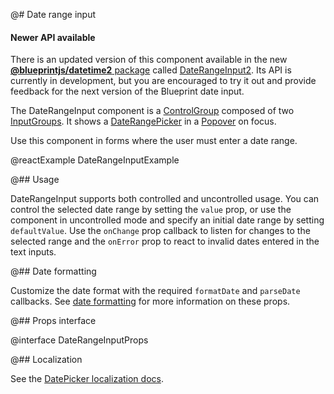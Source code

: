 @# Date range input

<div class="@ns-callout @ns-intent-success @ns-icon-star">
    <h4 class="@ns-heading">Newer API available</h4>

There is an updated version of this component available in the new
[__@blueprintjs/datetime2__ package](#datetime2) called
[DateRangeInput2](#datetime2/date-range-input2). Its API is currently in development,
but you are encouraged to try it out and provide feedback for the next
version of the Blueprint date input.

</div>

The DateRangeInput component is a [ControlGroup](#core/components/control-group) composed
of two [InputGroups](#core/components/text-inputs.input-group). It shows a
[DateRangePicker](#datetime/daterangepicker) in a [Popover](#core/components/popover) on focus.

Use this component in forms where the user must enter a date range.

@reactExample DateRangeInputExample

@## Usage

DateRangeInput supports both controlled and uncontrolled usage. You can control
the selected date range by setting the `value` prop, or use the component in
uncontrolled mode and specify an initial date range by setting `defaultValue`.
Use the `onChange` prop callback to listen for changes to the selected range and
the `onError` prop to react to invalid dates entered in the text inputs.

@## Date formatting

Customize the date format with the required `formatDate` and `parseDate`
callbacks. See [date formatting](#datetime/dateinput.date-formatting) for more
information on these props.

@## Props interface

@interface DateRangeInputProps

@## Localization

See the [DatePicker localization docs](#datetime/datepicker.localization).
